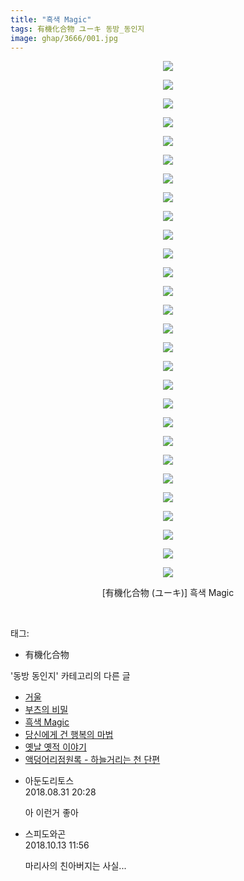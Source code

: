 ```yaml
---
title: "흑색 Magic"
tags: 有機化合物 ユーキ 동방_동인지
image: ghap/3666/001.jpg
---
```

<div class="article">
<p style="text-align: center; clear: none; float: none;"><img src="{{ site.nasurl }}/ghap/3666/001.jpg"/></p>
<p style="text-align: center; clear: none; float: none;"><img src="{{ site.nasurl }}/ghap/3666/002.jpg"/></p>
<p style="text-align: center; clear: none; float: none;"><img src="{{ site.nasurl }}/ghap/3666/003.jpg"/></p>
<p style="text-align: center; clear: none; float: none;"><img src="{{ site.nasurl }}/ghap/3666/004.jpg"/></p>
<p style="text-align: center; clear: none; float: none;"><img src="{{ site.nasurl }}/ghap/3666/005.jpg"/></p>
<p style="text-align: center; clear: none; float: none;"><img src="{{ site.nasurl }}/ghap/3666/006.jpg"/></p>
<p style="text-align: center; clear: none; float: none;"><img src="{{ site.nasurl }}/ghap/3666/007.jpg"/></p>
<p style="text-align: center; clear: none; float: none;"><img src="{{ site.nasurl }}/ghap/3666/008.jpg"/></p>
<p style="text-align: center; clear: none; float: none;"><img src="{{ site.nasurl }}/ghap/3666/009.jpg"/></p>
<p style="text-align: center; clear: none; float: none;"><img src="{{ site.nasurl }}/ghap/3666/010.jpg"/></p>
<p style="text-align: center; clear: none; float: none;"><img src="{{ site.nasurl }}/ghap/3666/011.jpg"/></p>
<p style="text-align: center; clear: none; float: none;"><img src="{{ site.nasurl }}/ghap/3666/012.jpg"/></p>
<p style="text-align: center; clear: none; float: none;"><img src="{{ site.nasurl }}/ghap/3666/013.jpg"/></p>
<p style="text-align: center; clear: none; float: none;"><img src="{{ site.nasurl }}/ghap/3666/014.jpg"/></p>
<p style="text-align: center; clear: none; float: none;"><img src="{{ site.nasurl }}/ghap/3666/015.jpg"/></p>
<p style="text-align: center; clear: none; float: none;"><img src="{{ site.nasurl }}/ghap/3666/016.jpg"/></p>
<p style="text-align: center; clear: none; float: none;"><img src="{{ site.nasurl }}/ghap/3666/017.jpg"/></p>
<p style="text-align: center; clear: none; float: none;"><img src="{{ site.nasurl }}/ghap/3666/018.jpg"/></p>
<p style="text-align: center; clear: none; float: none;"><img src="{{ site.nasurl }}/ghap/3666/019.jpg"/></p>
<p style="text-align: center; clear: none; float: none;"><img src="{{ site.nasurl }}/ghap/3666/020.jpg"/></p>
<p style="text-align: center; clear: none; float: none;"><img src="{{ site.nasurl }}/ghap/3666/021.jpg"/></p>
<p style="text-align: center; clear: none; float: none;"><img src="{{ site.nasurl }}/ghap/3666/022.jpg"/></p>
<p style="text-align: center; clear: none; float: none;"><img src="{{ site.nasurl }}/ghap/3666/023.jpg"/></p>
<p style="text-align: center; clear: none; float: none;"><img src="{{ site.nasurl }}/ghap/3666/024.jpg"/></p>
<p style="text-align: center; clear: none; float: none;"><img src="{{ site.nasurl }}/ghap/3666/025.jpg"/></p>
<p style="text-align: center; clear: none; float: none;"><img src="{{ site.nasurl }}/ghap/3666/026.jpg"/></p>
<p style="text-align: center; clear: none; float: none;"><img src="{{ site.nasurl }}/ghap/3666/027.jpg"/></p>
<p style="text-align: center; clear: none; float: none;"><img src="{{ site.nasurl }}/ghap/3666/028.jpg"/></p>
<p style="text-align: center; clear: none; float: none;">[有機化合物 (ユーキ)] 흑색 Magic</p>
<p><br/></p>
</div><div class="tagTrail">
<p>태그: </p>
<ul>
<li>有機化合物</li>
</ul>
</div><div class="another">
<p>'동방 동인지' 카테고리의 다른 글</p>
<ul>
<li><a href="/2017-09-03-ghap_3680">거울</a></li>
<li><a href="/2017-08-28-ghap_3667">부츠의 비밀</a></li>
<li><a href="/2017-08-28-ghap_3666">흑색 Magic</a></li>
<li><a href="/2017-08-28-ghap_3665">당신에게 건 행복의 마법</a></li>
<li><a href="/2017-08-28-ghap_3664">옛날 옛적 이야기</a></li>
<li><a href="/2017-08-28-ghap_3663">액덩어리점원록 - 하늘거리는 천 단편</a></li>
</ul>
</div><div class="cb_module cb_fluid">
<div class="cb_wrt cb_profile">
<div class="comment">
<ul>
<li class="cb_thumb_off" id="comment15322672">
<div class="cb_comment_area">
<div class="cb_info_area">
<div class="cb_section">
<span class="cb_nick_name">아둔도리토스</span>
</div>
<div class="cb_section">
<span class="cb_date">2018.08.31 20:28 </span>
</div>
</div>
<div class="cb_dsc_comment">
<p class="cb_dsc">
											아 이런거 좋아
										</p>
</div>
</div></li>
<li class="cb_thumb_off" id="comment15353999">
<div class="cb_comment_area">
<div class="cb_info_area">
<div class="cb_section">
<span class="cb_nick_name">스피도와곤</span>
</div>
<div class="cb_section">
<span class="cb_date">2018.10.13 11:56 </span>
</div>
</div>
<div class="cb_dsc_comment">
<p class="cb_dsc">
											마리사의 친아버지는 사실...
										</p>
</div>
</div></li>
</ul>
</div>
</div><!-- commentList close -->
</div>